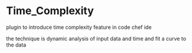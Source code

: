 # Time_Complexity


 plugin to introduce time complexity feature in code chef ide 

 the technique is dynamic analysis of input data and time and fit a curve to the data
